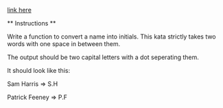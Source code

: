 [link here](https://www.codewars.com/kata/abbreviate-a-two-word-name/train/javascript)

** Instructions **

Write a function to convert a name into initials. This kata strictly takes two words with one space in between them.

The output should be two capital letters with a dot seperating them.

It should look like this:

Sam Harris => S.H

Patrick Feeney => P.F